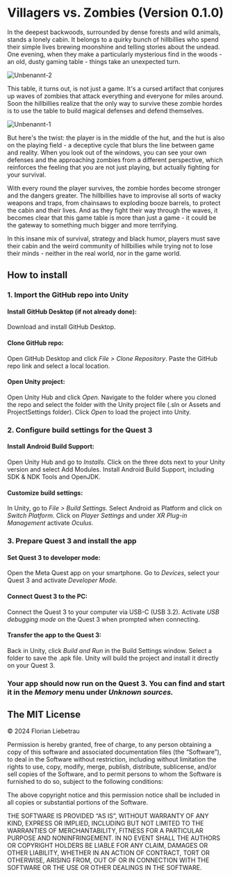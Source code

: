 <h1>Villagers vs. Zombies (Version 0.1.0)</h1>

In the deepest backwoods, surrounded by dense forests and wild animals, stands a lonely cabin. It belongs to a quirky bunch of hillbillies who spend their simple lives brewing moonshine and telling stories about the undead. One evening, when they make a particularly mysterious find in the woods - an old, dusty gaming table - things take an unexpected turn.

![Unbenannt-2](https://github.com/user-attachments/assets/a62766f2-007e-4275-a305-bd947feb0726)

This table, it turns out, is not just a game. It's a cursed artifact that conjures up waves of zombies that attack everything and everyone for miles around. Soon the hillbillies realize that the only way to survive these zombie hordes is to use the table to build magical defenses and defend themselves.

![Unbenannt-1](https://github.com/user-attachments/assets/75083e37-0ad4-4af4-9b4a-b3b5809b05c4)

But here's the twist: the player is in the middle of the hut, and the hut is also on the playing field - a deceptive cycle that blurs the line between game and reality. When you look out of the windows, you can see your own defenses and the approaching zombies from a different perspective, which reinforces the feeling that you are not just playing, but actually fighting for your survival.

With every round the player survives, the zombie hordes become stronger and the dangers greater. The hillbillies have to improvise all sorts of wacky weapons and traps, from chainsaws to exploding booze barrels, to protect the cabin and their lives. And as they fight their way through the waves, it becomes clear that this game table is more than just a game - it could be the gateway to something much bigger and more terrifying.

In this insane mix of survival, strategy and black humor, players must save their cabin and the weird community of hillbillies while trying not to lose their minds - neither in the real world, nor in the game world.

<h2>How to install</h2>

<h3>1. Import the GitHub repo into Unity</h3>

  <h4>Install GitHub Desktop (if not already done):</h4>
      Download and install GitHub Desktop.

  <h4>Clone GitHub repo:</h4>
      Open GitHub Desktop and click <i>File > Clone Repository</i>.
      Paste the GitHub repo link and select a local location.

  <h4>Open Unity project:</h4>
      Open Unity Hub and click <i>Open.</i>
      Navigate to the folder where you cloned the repo and select the folder with the Unity project file (.sln or Assets and ProjectSettings folder).
      Click <i>Open</i> to load the project into Unity.

<h3>2. Configure build settings for the Quest 3</h3>

  <h4>Install Android Build Support:</h4>
      Open Unity Hub and go to <i>Installs.</i>
      Click on the three dots next to your Unity version and select Add Modules.
      Install Android Build Support, including SDK & NDK Tools and OpenJDK.

  <h4>Customize build settings:</h4>
      In Unity, go to <i>File > Build Settings.</i>
      Select Android as Platform and click on <i>Switch Platform.</i>
      Click on <i>Player Settings</i> and under <i>XR Plug-in Management</i> activate <i>Oculus.</i>

<h3>3. Prepare Quest 3 and install the app</h3>

  <h4>Set Quest 3 to developer mode:</h4>
      Open the Meta Quest app on your smartphone.
      Go to <i>Devices</i>, select your Quest 3 and activate <i>Developer Mode.</i>

  <h4>Connect Quest 3 to the PC:</h4>
      Connect the Quest 3 to your computer via USB-C (USB 3.2).
      Activate <i>USB debugging mode</i> on the Quest 3 when prompted when connecting.

  <h4>Transfer the app to the Quest 3:</h4>
      Back in Unity, click <i>Build and Run</i> in the Build Settings window.
      Select a folder to save the .apk file.
      Unity will build the project and install it directly on your Quest 3.

<h3>Your app should now run on the Quest 3. You can find and start it in the <i>Memory</i> menu under <i>Unknown sources.</i></h3>

<h2>The MIT License</h2>

© 2024 Florian Liebetrau

Permission is hereby granted, free of charge, to any person obtaining a copy of this software and associated documentation files (the “Software”), to deal in the Software without restriction, including without limitation the rights to use, copy, modify, merge, publish, distribute, sublicense, and/or sell copies of the Software, and to permit persons to whom the Software is furnished to do so, subject to the following conditions:

The above copyright notice and this permission notice shall be included in all copies or substantial portions of the Software.

THE SOFTWARE IS PROVIDED “AS IS”, WITHOUT WARRANTY OF ANY KIND, EXPRESS OR IMPLIED, INCLUDING BUT NOT LIMITED TO THE WARRANTIES OF MERCHANTABILITY, FITNESS FOR A PARTICULAR PURPOSE AND NONINFRINGEMENT. IN NO EVENT SHALL THE AUTHORS OR COPYRIGHT HOLDERS BE LIABLE FOR ANY CLAIM, DAMAGES OR OTHER LIABILITY, WHETHER IN AN ACTION OF CONTRACT, TORT OR OTHERWISE, ARISING FROM, OUT OF OR IN CONNECTION WITH THE SOFTWARE OR THE USE OR OTHER DEALINGS IN THE SOFTWARE.
